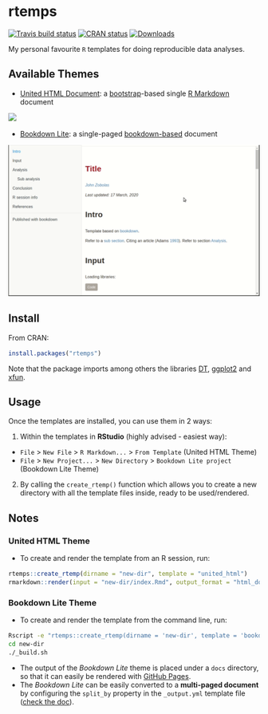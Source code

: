 # rtemps

<!-- badges: start -->
[![Travis build status](https://travis-ci.com/bblodfon/rtemps.svg?branch=master)](https://travis-ci.com/bblodfon/rtemps)
[![CRAN status](https://www.r-pkg.org/badges/version/rtemps)](https://cran.r-project.org/package=rtemps)
[![Downloads](https://cranlogs.r-pkg.org/badges/rtemps)](https://cran.r-project.org/package=rtemps)
<!-- badges: end -->

My personal favourite `R` templates for doing reproducible data analyses.

## Available Themes

- [United HTML Document](https://bblodfon.github.io/rtemps/united-html/united-html.html): a [bootstrap](https://bootswatch.com/united/)-based single [R Markdown](https://bookdown.org/yihui/rmarkdown/) document

![](img/united.gif)

- [Bookdown Lite](https://bblodfon.github.io/rtemps/bookdown-lite/docs/bookdown-lite.html): a single-paged [bookdown-based](https://bookdown.org/yihui/bookdown) document

![](img/bookdown_lite.gif)

## Install

From CRAN:
```r
install.packages("rtemps")
```

Note that the package imports among others the libraries [DT](https://rstudio.github.io/DT/), [ggplot2](https://github.com/tidyverse/ggplot2) and [xfun](https://github.com/yihui/xfun).

## Usage

Once the templates are installed, you can use them in 2 ways:

1. Within the templates in **RStudio** (highly advised - easiest way): 
  - `File` > `New File` > `R Markdown...` > `From Template` (United HTML Theme)
  - `File` > `New Project...` > `New Directory` > `Bookdown Lite project` (Bookdown Lite Theme)
2. By calling the `create_rtemp()` function which allows you to create a new directory with all the template files inside, ready to be used/rendered.

## Notes

### United HTML Theme

- To create and render the template from an R session, run:

```r
rtemps::create_rtemp(dirname = "new-dir", template = "united_html")
rmarkdown::render(input = "new-dir/index.Rmd", output_format = "html_document", output_dir = "new-dir")
```

### Bookdown Lite Theme

- To create and render the template from the command line, run:

```bash
Rscript -e "rtemps::create_rtemp(dirname = 'new-dir', template = 'bookdown_lite')"
cd new-dir
./_build.sh
```

- The output of the *Bookdown Lite* theme is placed under a `docs` directory, so that it can easily be rendered with [GitHub Pages](https://help.github.com/en/github/working-with-github-pages/configuring-a-publishing-source-for-your-github-pages-site).
- The *Bookdown Lite* can be easily converted to a **multi-paged document** by configuring the `split_by` property in the `_output.yml` template file ([check the doc](https://bookdown.org/yihui/bookdown/html.html#gitbook-style)).
